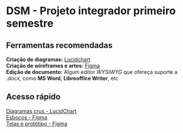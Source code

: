 # DSM - Projeto integrador primeiro semestre

## Ferramentas recomendadas
**Criação de diagramas:** [Lucidchart](https://www.lucidchart.com/pages/pt)  
**Criação de wireframes e artes:** [Figma](https://www.figma.com/)  
**Edição de documento:** Algum editor *WYSIWYG* que ofereça suporte a .docx, como **MS Word**, **Libreoffice Writer**, etc 

## Acesso rápido
[Diagramas crus - LucidChart](https://lucid.app/folder/invitations/accept/inv_9ab579d6-fb04-45f0-80b0-446e823cd061)  
[Esboços - Figma](https://www.figma.com/files/project/26281933/PI-Primeiro-Semestre?fuid=952349321841240141)  
[Telas e protótipo - Figma](https://www.figma.com/file/EKzpBET8KKNqowKngOFdKR/Wireframe-sistema?node-id=0%3A1)  
